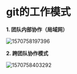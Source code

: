 # git的工作模式



__1. 团队内部协作（局域网）__

![1570758197396](/images/git\团队协作模式.png)

__2. 跨团队协作模式__

![1570758403292](/images/git\跨团队协作模式.png)